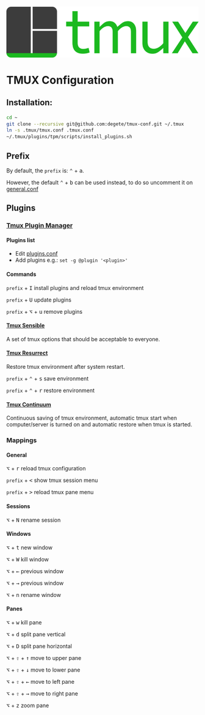 ![tmux](tmux.png)

# TMUX Configuration

## Installation:

```sh
cd ~
git clone --recursive git@github.com:degete/tmux-conf.git ~/.tmux
ln -s .tmux/tmux.conf .tmux.conf
~/.tmux/plugins/tpm/scripts/install_plugins.sh
```

## Prefix
By default, the `prefix` is: <kbd>⌃</kbd> + <kbd>a</kbd>.

However, the default <kbd>⌃</kbd> + <kbd>b</kbd> can be used instead, to do so uncomment it on [general.conf](./config/general.conf)

## Plugins

### [Tmux Plugin Manager](https://github.com/tmux-plugins/tpm)

#### Plugins list
* Edit [plugins.conf](./config/plugins.conf)
* Add plugins e.g.: `set -g @plugin '<plugin>'`

#### Commands
`prefix` + <kbd>I</kbd> install plugins and reload tmux environment

`prefix` + <kbd>U</kbd> update plugins

`prefix` + <kbd>⌥</kbd> + <kbd>u</kbd> remove plugins

#### [Tmux Sensible](https://github.com/tmux-plugins/tmux-sensible)
A set of tmux options that should be acceptable to everyone.

#### [Tmux Resurrect](https://github.com/tmux-plugins/tmux-resurrect)
Restore tmux environment after system restart.

`prefix` + <kbd>⌃</kbd> + <kbd>s</kbd> save environment

`prefix` + <kbd>⌃</kbd> + <kbd>r</kbd> restore environment

#### [Tmux Continuum](https://github.com/tmux-plugins/tmux-continuum)
Continuous saving of tmux environment, automatic tmux start when computer/server is turned on and automatic restore when tmux is started.

### Mappings

#### General
<kbd>⌥</kbd> + <kbd>r</kbd> reload tmux configuration

`prefix` + <kbd><</kbd> show tmux session menu

`prefix` + <kbd>></kbd> reload tmux pane menu


#### Sessions
<kbd>⌥</kbd> + <kbd>N</kbd> rename session

#### Windows
<kbd>⌥</kbd> + <kbd>t</kbd> new window

<kbd>⌥</kbd> + <kbd>W</kbd> kill window

<kbd>⌥</kbd> + <kbd>←</kbd> previous window

<kbd>⌥</kbd> + <kbd>→</kbd> previous window

<kbd>⌥</kbd> + <kbd>n</kbd> rename window

#### Panes
<kbd>⌥</kbd> + <kbd>w</kbd> kill pane

<kbd>⌥</kbd> + <kbd>d</kbd> split pane vertical

<kbd>⌥</kbd> + <kbd>D</kbd> split pane horizontal

<kbd>⌥</kbd> + <kbd>⇧</kbd> + <kbd>↑</kbd> move to upper pane

<kbd>⌥</kbd> + <kbd>⇧</kbd> + <kbd>↓</kbd> move to lower pane

<kbd>⌥</kbd> + <kbd>⇧</kbd> + <kbd>←</kbd> move to left pane

<kbd>⌥</kbd> + <kbd>⇧</kbd> + <kbd>→</kbd> move to right pane

<kbd>⌥</kbd> + <kbd>z</kbd> zoom pane
